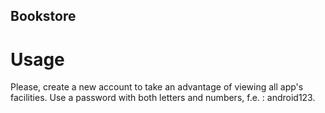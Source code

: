## Bookstore

# Usage

Please, create a new account to take an advantage of viewing all app's facilities.
Use a password with both letters and numbers, f.e. : android123.
